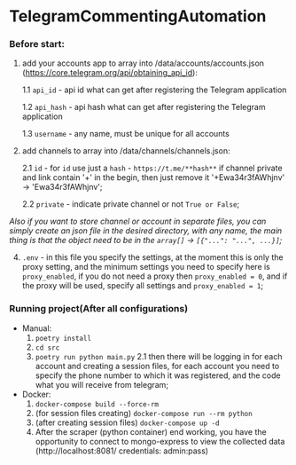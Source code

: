 # TelegramCommentingAutomation

### **Before start:**
1. add your accounts app to array into /data/accounts/accounts.json (https://core.telegram.org/api/obtaining_api_id):
   
   1.1 `api_id` - api id what can get after registering the Telegram application
   
   1.2 `api_hash` - api hash what can get after registering the Telegram application
   
   1.3 `username` - any name, must be unique for all accounts

2. add channels to array into /data/channels/channels.json:
   
   2.1 `id` - for `id` use just a `hash` - `https://t.me/**hash**` if channel private and link contain '+' in the begin, 
   then just remove it '+Ewa34r3fAWhjnv' -> 'Ewa34r3fAWhjnv';
   
   2.2 `private` - indicate private channel or not `True or False`;

_Also if you want to store channel or account in separate files, you can simply create 
an json file in the desired directory, with any name, the main thing is that the object need to be in the `array[]` -> `[{"...": "...", ...}]`;_ 

4. `.env` - in this file you specify the settings, at the moment this is only the proxy setting, 
and the minimum settings you need to specify here is `proxy_enabled`, if you do not need a proxy then `proxy_enabled = 0`, 
and if the proxy will be used, specify all settings and `proxy_enabled = 1`;

### **Running project(After all configurations)**
- Manual:
   1. `poetry install`
   1. `cd src`
   2. `poetry run python main.py`
      2.1 then there will be logging in for each account and creating a session files, 
      for each account you need to specify the phone number to which it was registered, and the code what you will receive from telegram;
- Docker:
  1. `docker-compose build --force-rm`
  2. (for session files creating) `docker-compose run --rm python `
  3. (after creating session files) `docker-compose up -d`
  4. After the scraper (python container) end working, you have the opportunity to connect to mongo-express to view the collected data (http://localhost:8081/ credentials: admin:pass)
      
